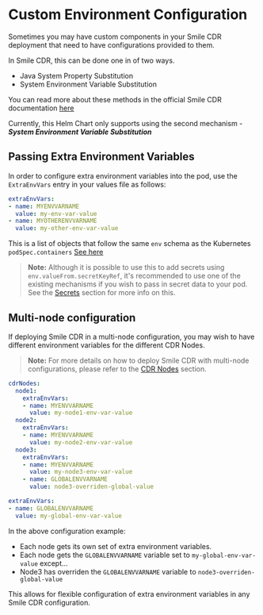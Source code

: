 # Custom Environment Configuration
Sometimes you may have custom components in your Smile CDR deployment that need to have configurations provided to them.

In Smile CDR, this can be done one in of two ways.

* Java System Property Substitution
* System Environment Variable Substitution

You can read more about these methods in the official Smile CDR documentation [here](https://smilecdr.com/docs/installation/installing_smile_cdr.html#variable-substitution)

Currently, this Helm Chart only supports using the second mechanism - ***System Environment Variable Substitution***


## Passing Extra Environment Variables

In order to configure extra environment variables into the pod, use the `ExtraEnvVars` entry in your values file as follows:

```yaml
extraEnvVars:
- name: MYENVVARNAME
  value: my-env-var-value
- name: MYOTHERENVVARNAME
  value: my-other-env-var-value
```

This is a list of objects that follow the same `env` schema as the Kubernetes `podSpec.containers` [See here](https://kubernetes.io/docs/reference/kubernetes-api/workload-resources/pod-v1/#environment-variables)

>**Note:** Although it is possible to use this to add secrets using `env.valueFrom.secretKeyRef`, it's recommended to use one of the existing mechanisms if you wish to pass in secret data to your pod. See the [Secrets](../secrets.md) section for more info on this.

## Multi-node configuration
If deploying Smile CDR in a multi-node configuration, you may wish to have different environment variables for the different CDR Nodes.

>**Note:** For more details on how to deploy Smile CDR with multi-node configurations, please refer to the [CDR Nodes](./cdrnode.md) section.

```yaml
cdrNodes:
  node1:
    extraEnvVars:
    - name: MYENVVARNAME
      value: my-node1-env-var-value
  node2:
    extraEnvVars:
    - name: MYENVVARNAME
      value: my-node2-env-var-value
  node3:
    extraEnvVars:
    - name: MYENVVARNAME
      value: my-node3-env-var-value
    - name: GLOBALENVVARNAME
      value: node3-overriden-global-value

extraEnvVars:
- name: GLOBALENVVARNAME
  value: my-global-env-var-value

```

In the above configuration example:

* Each node gets its own set of extra environment variables.
* Each node gets the `GLOBALENVVARNAME` variable set to `my-global-env-var-value` except...
* Node3 has overriden the `GLOBALENVVARNAME` variable to `node3-overriden-global-value`

This allows for flexible configuration of extra environment variables in any Smile CDR configuration.